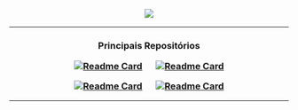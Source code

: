 
<h3 align="center">
  <br>
  <img src="https://github.com/alecomparini-dev/alecomparini-dev/assets/76792477/98b7fb43-6089-48b5-a16c-489a9cf2524a" >
  <br>
</h3>


---
<h3 align="center">

  Principais Repositórios
  
[![Readme Card](https://github-readme-stats.vercel.app/api/pin/?username=alecomparini-dev&repo=Hangman&theme=discord_old_blurple)](https://github.com/alecomparini-dev/Hangman)
&emsp;
[![  Readme Card ](https://github-readme-stats.vercel.app/api/pin/?username=alecomparini-dev&repo=Smaapper&show_owner=false&theme=discord_old_blurple)](https://github.com/alecomparini-dev/Smaapper)

[![Readme Card](https://github-readme-stats.vercel.app/api/pin/?username=alecomparini-dev&repo=currency-conversion-mvp&show_owner=false&theme=discord_old_blurple)](https://github.com/alecomparini-dev/currency-conversion-mvp)
&emsp;
[![Readme Card](https://github-readme-stats.vercel.app/api/pin/?username=alecomparini-dev&repo=MentoriaCodandoComMoa&show_owner=false&theme=discord_old_blurple)](https://github.com/alecomparini-dev/MentoriaCodandoComMoa)

</h3>

---
